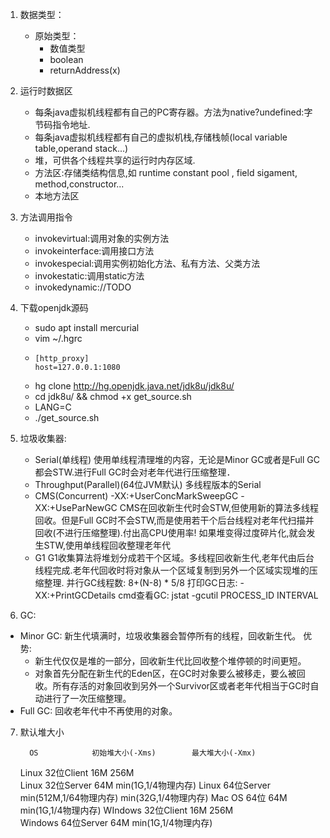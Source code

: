 1. 数据类型：
   - 原始类型：
     - 数值类型
     - boolean
     - returnAddress(x)
2. 运行时数据区
   - 每条java虚拟机线程都有自己的PC寄存器。方法为native?undefined:字节码指令地址.
   - 每条java虚拟机线程都有自己的虚拟机栈,存储栈帧(local variable table,operand stack...)
   - 堆，可供各个线程共享的运行时内存区域.
   - 方法区:存储类结构信息,如 runtime constant pool , field sigament, method,constructor...
   - 本地方法区
3. 方法调用指令
   - invokevirtual:调用对象的实例方法
   - invokeinterface:调用接口方法
   - invokespecial:调用实例初始化方法、私有方法、父类方法
   - invokestatic:调用static方法
   - invokedynamic://TODO
4. 下载openjdk源码
   - sudo apt install mercurial
   - vim ~/.hgrc
   -     [http_proxy]
         host=127.0.0.1:1080
   - hg clone http://hg.openjdk.java.net/jdk8u/jdk8u/
   - cd jdk8u/ && chmod +x get_source.sh
   - LANG=C
   - ./get_source.sh
5. 垃圾收集器:
   - Serial(单线程)
     使用单线程清理堆的内容，无论是Minor GC或者是Full GC都会STW.进行Full GC时会对老年代进行压缩整理．
   - Throughput(Parallel)(64位JVM默认)
     多线程版本的Serial
   - CMS(Concurrent)    -XX:+UserConcMarkSweepGC  -XX:+UseParNewGC
     CMS在回收新生代时会STW,但使用新的算法多线程回收。但是Full GC时不会STW,而是使用若干个后台线程对老年代扫描并回收(不进行压缩整理).付出高CPU使用率! 如果堆变得过度碎片化,就会发生STW,使用单线程回收整理老年代 
   - G1
     G1收集算法将堆划分成若干个区域。多线程回收新生代,老年代由后台线程完成.老年代回收时将对象从一个区域复制到另外一个区域实现堆的压缩整理.
   并行GC线程数: 8+(N-8) * 5/8
   打印GC日志: -XX:+PrintGCDetails
   cmd查看GC: jstat -gcutil PROCESS_ID  INTERVAL
   
6. GC:

- Minor GC: 新生代填满时，垃圾收集器会暂停所有的线程，回收新生代。
  优势:
  - 新生代仅仅是堆的一部分，回收新生代比回收整个堆停顿的时间更短。
  - 对象首先分配在新生代的Eden区，在GC时对象要么被移走，要么被回收。所有存活的对象回收到另外一个Survivor区或者老年代相当于GC时自动进行了一次压缩整理。
- Full GC: 回收老年代中不再使用的对象。

7. 默认堆大小

         OS        	   初始堆大小(-Xms)    	  最大堆大小(-Xmx)   
   Linux 32位Client 	       16M        	      256M      
   Linux 32位Server 	       64M        	min(1G,1/4物理内存) 
   Linux 64位Server 	min(512M,1/64物理内存)	min(32G,1/4物理内存)
     Mac OS 64位    	       64M        	min(1G,1/4物理内存) 
  WIndows 32位Client	       16M        	      256M      
  Windows 64位Server	       64M        	min(1G,1/4物理内存) 

